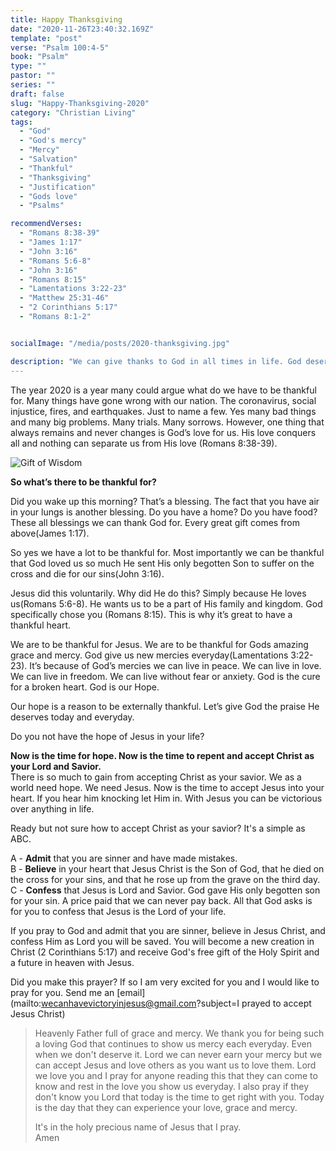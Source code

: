 ```yaml
---
title: Happy Thanksgiving
date: "2020-11-26T23:40:32.169Z"
template: "post"
verse: "Psalm 100:4-5"
book: "Psalm"
type: ""
pastor: ""
series: ""
draft: false
slug: "Happy-Thanksgiving-2020"
category: "Christian Living"
tags:
  - "God"
  - "God's mercy"
  - "Mercy"
  - "Salvation"
  - "Thankful"
  - "Thanksgiving"
  - "Justification"
  - "Gods love"
  - "Psalms"

recommendVerses: 
  - "Romans 8:38-39"
  - "James 1:17"
  - "John 3:16"
  - "Romans 5:6-8"
  - "John 3:16"
  - "Romans 8:15"
  - "Lamentations 3:22-23"
  - "Matthew 25:31-46"
  - "2 Corinthians 5:17"
  - "Romans 8:1-2"


socialImage: "/media/posts/2020-thanksgiving.jpg"

description: "We can give thanks to God in all times in life. God deserves all our praise"
---
```



The year 2020 is a year many could argue what do we have to be thankful for. Many things have gone wrong with our nation. The coronavirus, social injustice, fires, and earthquakes. Just to name a few.  Yes many bad things and many big problems. Many trials. Many sorrows. However, one thing that always remains and never changes is God’s love for us.  His love conquers all and nothing can separate us from His love (Romans 8:38-39). 

![Gift of Wisdom](/media/posts/2020-thanksgiving.jpg)

**So what’s there to be thankful for?**

Did you wake up this morning? That’s a blessing. The fact that you have air in your lungs is another blessing.  Do you have a home? Do you have food? These all blessings we can thank God for. Every great gift comes from above(James 1:17).

So yes we have a lot to be thankful for. Most importantly we can be thankful that God loved us so much He sent His only begotten Son to suffer on the cross and die for our sins(John 3:16). 

Jesus did this voluntarily. Why did He do this? Simply because He loves us(Romans 5:6-8). He wants us to be a part of His family and kingdom. God specifically chose you (Romans 8:15). This is why it’s great to have a thankful heart.

We are to be thankful for Jesus. We are to be thankful for Gods amazing grace and mercy. God give us new mercies everyday(Lamentations 3:22-23). It’s because of God’s mercies we can live in peace. We can live in love. We can live in freedom.  We can live without fear or anxiety. God is the cure for a broken heart. God is our Hope.

Our hope is a reason to be externally thankful. Let’s give God the praise He deserves today and everyday.

Do you not have the hope of Jesus in your life?

**Now is the time for hope. Now is the time to repent and accept Christ as your Lord and Savior.**  
There is so much to gain from accepting Christ as your savior. We as a world need hope. 
We need Jesus. Now is the time to accept Jesus into your heart. If you hear him knocking let Him in.
With Jesus you can be victorious over anything in life. 

Ready but not sure how to accept Christ as your savior? It's a simple as ABC.

A - **Admit** that you are sinner and have made mistakes.  
B - **Believe** in your heart that Jesus Christ is the Son of God, that he died on the cross for your sins, and that he rose up from the grave on the third day.  
C - **Confess** that Jesus is Lord and Savior. God gave His only begotten son for your sin. A price paid that we can never pay back. All that God asks is for you to confess that Jesus is the Lord of your life.  

If you pray to God and admit that you are sinner, believe in Jesus Christ, and confess Him as Lord you will be saved. You will become a new creation in Christ (2 Corinthians 5:17) and receive God's free gift of the Holy Spirit and a future in heaven with Jesus. 

Did you make this prayer? If so I am very excited for you and I would like to pray for you. 
Send me an [email](mailto:wecanhavevictoryinjesus@gmail.com?subject=I prayed to accept Jesus Christ)

<blockquote>
Heavenly Father full of grace and mercy. We thank you for being such a loving God that continues to show us mercy each everyday. Even when we don't deserve it. Lord we can never earn your mercy but we can accept Jesus and love others as you want us to love them. Lord we love you and I pray for anyone reading this that they can come to know and rest in the love you show us everyday. I also pray if they don't know you Lord that today is the time to get right with you. Today is the day that they can experience your love, grace and mercy.  

It's in the holy precious name of Jesus that I pray.  
Amen
</blockquote>
 



